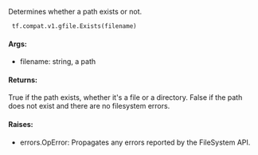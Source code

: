 Determines whether a path exists or not.

```
 tf.compat.v1.gfile.Exists(filename)
```
#### Args:
- filename: string, a path
#### Returns:
True if the path exists, whether it's a file or a directory. False if the path does not exist and there are no filesystem errors.
#### Raises:
- errors.OpError: Propagates any errors reported by the FileSystem API.
